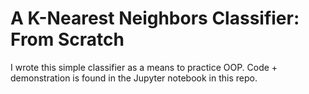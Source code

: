 # A K-Nearest Neighbors Classifier: From Scratch
I wrote this simple classifier as a means to practice OOP. Code + demonstration is found in the Jupyter notebook in this repo.
